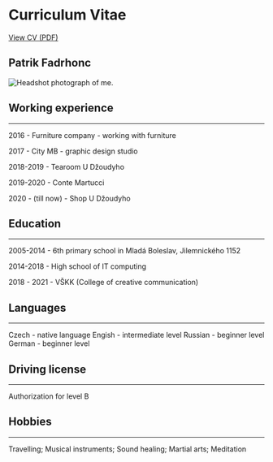 # Curriculum Vitae
[View CV (PDF)](cv-2020-patrik-cv.pdf)

## Patrik Fadrhonc

![Headshot photograph of me.](headshot-patrik.jpg)

## Working experience
- - -

2016 - Furniture company - working with furniture

2017 - City MB - graphic design studio

2018-2019 - Tearoom U Džoudyho

2019-2020 - Conte Martucci

2020 - (till now) - Shop U Džoudyho

## Education
- - -

2005-2014 - 6th primary school in Mladá Boleslav, Jilemnického 1152

2014-2018 - High school of IT computing

2018 - 2021 - VŠKK (College of creative communication)

## Languages
- - -

Czech - native language
Engish - intermediate level
Russian - beginner level
German - beginner level

## Driving license
- - -

Authorization for level B

## Hobbies
- - -

Travelling;
Musical instruments;
Sound healing;
Martial arts;
Meditation
